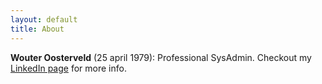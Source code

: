 ```yaml
---
layout: default
title: About
---
```


**Wouter Oosterveld** (25 april 1979): Professional SysAdmin.
Checkout my [LinkedIn page] for more info.

[LinkedIn page]: http://www.linkedin.com/in/wouteroosterveld
